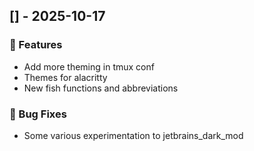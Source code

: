 ## [] - 2025-10-17

### 🚀 Features

- Add more theming in tmux conf
- Themes for alacritty
- New fish functions and abbreviations

### 🐛 Bug Fixes

- Some various experimentation to jetbrains_dark_mod
